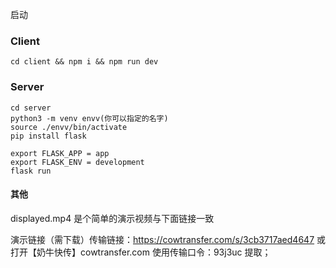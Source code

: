 启动

### Client

```
cd client && npm i && npm run dev
```

### Server

```
cd server
python3 -m venv envv(你可以指定的名字)
source ./envv/bin/activate
pip install flask

export FLASK_APP = app
export FLASK_ENV = development
flask run
```

#### 其他

displayed.mp4 是个简单的演示视频与下面链接一致

演示链接（需下载）传输链接：https://cowtransfer.com/s/3cb3717aed4647 或 打开【奶牛快传】cowtransfer.com 使用传输口令：93j3uc 提取；
